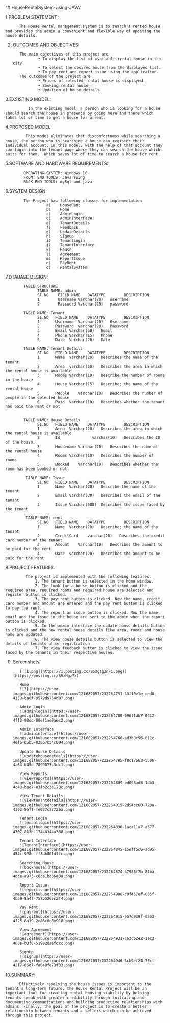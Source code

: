 "# HouseRentalSystem-using-JAVA" 

1.PROBLEM STATEMENT:
          
          The House Rental management system is to search a rented house and provides the admin a convenient and flexible way of updating the house details.

2. OUTCOMES AND OBJECTIVES:

          The main objectives of this project are
                  •	To display the list of available rental house in the city.
                  •	To select the desired house from the displayed list.
                  •	To pay rent and report issue using the application.
          The outcomes of the project are
                  •	Prices of selected rental house is displayed.
                  •	Booking rental house
                  •	Updation of house details
 3.EXSISTING MODEL:
 
              In the existing model, a person who is looking for a house should search the house in presence by going here and there which takes lot of time to get a house for a rent.

4.PROPOSED MODEL:
             
             This model eliminates that discomfortness while searching a house, the person who is searching a house can register their individual account, in this model, with the help of that account they can login into the tenant page where they can search the house which suits for them.  Which saves lot of time to search a house for rent.

5.SOFTWARE AND HARDWARE REQUIREMENTS:
            
            OPERATING SYSTEM: Windows 10
            FRONT END TOOLS: Java swing
            BACK END TOOLS: mySql and java

6.SYSTEM DESIGN:
            
            The Project has following classes for implementation
                      a)	HouseRent
                      b)	Home
                      c)	AdminLogin
                      d)	AdminInterface
                      e)	TenantDetails
                      f)	Feedback
                      g)	UpdateDetails
                      h)	SignUp
                      i)	TenantLogin
                      j)	TenantInterface
                      k)	House
                      l)	Agreement
                      m)	ReportIssue
                      n)	PayRent
                      o)	RentalSystem

7.DTABASE DESIGN:
            
            TABLE STRUCTURE
                  TABLE NAME: admin
                  SI.NO    FIELD NAME	DATATYPE	    DESCRIPTION
                  1	       Username	Varchar(20)   username
                  2        Password	Varchar(20)   password
                  
            TABLE NAME: Tenant
                  SI.NO   FIELD NAME	DATATYPE	    DESCRIPTION
                  1	      Username	Varchar(20)   Username
                  2	      Password	varchar(20)   Password
                  3	      Email	Varchar(50)   Email
                  4	      Phone	Varchar(15)   Phone
                  5	      Date	Varchar(20)   Date
     
            TABLE NAME: Tenant Details
                  SI.NO   FIELD NAME	DATATYPE	    DESCRIPTION
                  1	      Name	Varchar(20)   Describes the name of the tenant
                  2	      Area	varchar(50)   Describes the area in which the rental house is available
                  3	      Rooms	Varchar(10)   Describe the number of rooms in the house
                  4	      House	Varchar(15)   Describes the name of the rental house
                  5	      People	Varchar(10)   Describes the number of people in the selected house
                  6	      Paid	Varchar(10)   Describes whether the tenant has paid the rent or not


            TABLE NAME: House Details
                  SI.NO   FIELD NAME	DATATYPE	    DESCRIPTION
                  1	      Area	Varchar(20)   Describes the area in which the rental house is available
                  2	      Id	          varchar(10)   Describes the ID of the house.
                  3	      Housename	Varchar(20)   Describes the name of the rental house
                  4	      Rooms	Varchar(10)   Describes the number of rooms
                  5	      Booked	Varchar(10)   Describes whether the room has been booked or not.

             TABLE NAME: Issue
                  SI.NO   FIELD NAME	DATATYPE	    DESCRIPTION
                  1	      Name	Varchar(20)   Describe the name of the tenant
                  2	      Email	varchar(30)   Describes the email of the tenant
                  3	      Issue	Varchar(500)  Describes the issue faced by the tenant

             TABLE NAME: rent		
                  SI.NO   FIELD NAME    DATATYPE	    DESCRIPTION
                  1	      Name	Varchar(20)   Describes the name of the tenant
                  2	      CreditCard	varchar(20)   Describes the credit card number of the tenant
                  3	      Amount	Varchar(10)   Describes the amount to be paid for the rent
                  4	      Date	Varchar(20)   Describes the amount to be paid for the rent

 8.PROJECT FEATURES:
 
             The project is implemented with the following features:
                 1. The tenant button is selected in the home window.
                 2. The look for a house button is clicked and the required area, required rooms and required house are selected and register button is clicked.
                 3. The pay rent button is clicked. Now the name, credit card number and amount are entered and the pay rent button is clicked to pay the rent.
                 4. The report an issue button is clicked. Now the name, email and the issue in the house are sent to the admin when the report button is clicked.
                 5. In the admin interface the update house details button is clicked and the new rental house details like area, rooms and house name are updated.
                 6. The view house details button is selected to view the details of tenants after registration
                 7. The view feedback button is clicked to view the issue faced by the tenants in their respective houses.
9. Screenshots

          [![1.png](https://i.postimg.cc/85zgtg3n/1.png)](https://postimg.cc/kVzHgz7x)
          
          Home
          ![2](https://user-images.githubusercontent.com/121682057/232264731-33f10e1e-ced0-4158-ba0f-9579d9754d07.png)
          
          Admin Login
          ![adminlogin](https://user-images.githubusercontent.com/121682057/232264780-096f1db7-0412-4ff2-90dd-88ef1ae9aec2.png)
          
          Admin Interface
          ![admininterface](https://user-images.githubusercontent.com/121682057/232264766-ad3b8c56-011c-4ef6-b5b5-83567b34c094.png)
          
          Update House Details
          ![updatehousedetails](https://user-images.githubusercontent.com/121682057/232264795-f8c17663-5506-4a64-b45d-7099077c3dc1.png)

          View Reports
          ![viewreports](https://user-images.githubusercontent.com/121682057/232264809-ed093ad5-1db3-4c48-bee7-e3fb2c3e173c.png)
          
          View Tenant Details
          ![viewtenantdetails](https://user-images.githubusercontent.com/121682057/232264815-2d54cc60-720a-4392-8eff-fe037c27726a.png)
          
          Tenant Login
          ![tenantlogin](https://user-images.githubusercontent.com/121682057/232264830-1aca11a7-a577-4307-813b-17440344a338.png)
          
          Tenant Interface
          ![TenantInterface](https://user-images.githubusercontent.com/121682057/232264845-15eff5c6-ad95-454c-928e-ff3db001dffc.png)
          
          Searching House
          ![bookhouse](https://user-images.githubusercontent.com/121682057/232264874-47986f7b-81ba-4dce-a973-c8ce1bd36e3a.png)
          
          Report Issue
          ![reportissue](https://user-images.githubusercontent.com/121682057/232264908-c9f457ef-005f-4ba9-8a4f-752b5265c2f4.png)

          Pay Rent
          ![payrent](https://user-images.githubusercontent.com/121682057/232264915-657d939f-65b3-4f25-8a19-2c86c0c8e918.png)

          View Agreement
          ![agreement](https://user-images.githubusercontent.com/121682057/232264931-c63cb2e2-1ec2-403e-b0f8-51982daefccc.png)

          SignUp
          ![signup](https://user-images.githubusercontent.com/121682057/232264946-3cb9ef24-75cf-42f7-85d7-fa040fe73f33.png)
          

10.SUMMARY:
          
          Effectively resolving the house issues is important to the tenant’s long-term future, the House Rental Project will be an important tool for creating rental housing stability by helping tenants speak with greater credibility through initiating and documenting communications and building productive relationships with admins. Finally, the goal of the project is to create a better relationship between tenants and a sellers which can be achieved through this project.



          
